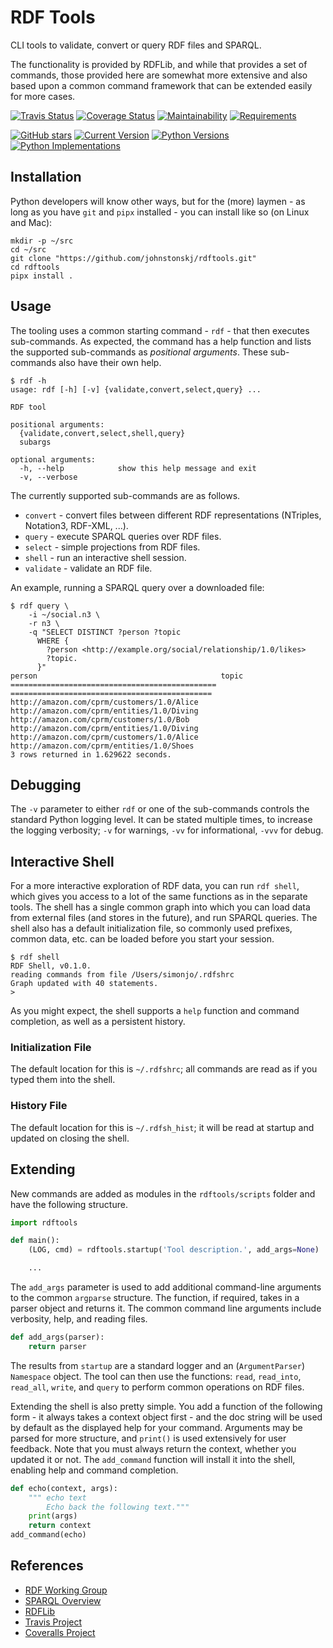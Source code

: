 # RDF Tools

CLI tools to validate, convert or query RDF files and SPARQL.

The functionality is provided by RDFLib,
and while that provides a set of commands,
those provided here are somewhat more extensive
and also based upon a common command framework
that can be extended easily for more cases.

[![Travis Status](
  https://travis-ci.org/johnstonskj/rdftools.svg?branch=master)](
  https://travis-ci.org/johnstonskj/rdftools)
[![Coverage Status](
  https://coveralls.io/repos/github/johnstonskj/rdftools/badge.svg?branch=master)](
  https://coveralls.io/github/johnstonskj/rdftools?branch=master)
[![Maintainability](
  https://api.codeclimate.com/v1/badges/713dc63ecf8f8efa44d7/maintainability)](
  https://codeclimate.com/github/johnstonskj/rdftools/maintainability)
[![Requirements](
  https://requires.io/github/johnstonskj/rdftools/requirements.svg?branch=master)](
  https://requires.io/github/johnstonskj/rdftools/requirements/?branch=master)
<!--
[![Doc Status](
  https://readthedocs.org/projects/rdftools/badge/?style=flat)](
  https://readthedocs.org/projects/rdftools)
-->
[![GitHub stars](
  https://img.shields.io/github/stars/johnstonskj/rdftools.svg)](
  https://github.com/johnstonskj/rdftools/stargazers)
[![Current Version](
  https://img.shields.io/pypi/v/rdftools.svg)](
  https://pypi.python.org/pypi/rdftools)
[![Python Versions](
  https://img.shields.io/pypi/pyversions/rdftools.svg)](
  https://pypi.python.org/pypi/rdftools)
[![Python Implementations](
  https://img.shields.io/pypi/implementation/rdftools.svg)](
  https://pypi.python.org/pypi/tdftools)

## Installation

Python developers will know other ways,
but for the (more) laymen -
as long as you have `git` and `pipx` installed -
you can install like so (on Linux and Mac):

```shell
mkdir -p ~/src
cd ~/src
git clone "https://github.com/johnstonskj/rdftools.git"
cd rdftools
pipx install .
```

## Usage

The tooling uses a common starting command - `rdf` -
that then executes sub-commands.
As expected, the command has a help function
and lists the supported sub-commands as _positional arguments_.
These sub-commands also have their own help.

```shell
$ rdf -h
usage: rdf [-h] [-v] {validate,convert,select,query} ...

RDF tool

positional arguments:
  {validate,convert,select,shell,query}
  subargs

optional arguments:
  -h, --help            show this help message and exit
  -v, --verbose
```

The currently supported sub-commands are as follows.

* `convert` - convert files between different RDF representations
  (NTriples, Notation3, RDF-XML, ...).
* `query` - execute SPARQL queries over RDF files.
* `select` - simple projections from RDF files.
* `shell` - run an interactive shell session.
* `validate` - validate an RDF file.

An example, running a SPARQL query over a downloaded file:

```shell
$ rdf query \
    -i ~/social.n3 \
    -r n3 \
    -q "SELECT DISTINCT ?person ?topic
      WHERE {
        ?person <http://example.org/social/relationship/1.0/likes>
        ?topic.
      }"
person                                         topic
============================================== =============================================
http://amazon.com/cprm/customers/1.0/Alice     http://amazon.com/cprm/entities/1.0/Diving
http://amazon.com/cprm/customers/1.0/Bob       http://amazon.com/cprm/entities/1.0/Diving
http://amazon.com/cprm/customers/1.0/Alice     http://amazon.com/cprm/entities/1.0/Shoes
3 rows returned in 1.629622 seconds.
```

## Debugging

The `-v` parameter to either `rdf` or one of the sub-commands
controls the standard Python logging level.
It can be stated multiple times,
to increase the logging verbosity;
`-v` for warnings,
`-vv` for informational,
`-vvv` for debug.

## Interactive Shell

For a more interactive exploration of RDF data,
you can run `rdf shell`,
which gives you access to a lot of the same functions
as in the separate tools.
The shell has a single common graph
into which you can load data from external files
(and stores in the future),
and run SPARQL queries.
The shell also has a default initialization file,
so commonly used prefixes, common data, etc.
can be loaded before you start your session.

```shell
$ rdf shell
RDF Shell, v0.1.0.
reading commands from file /Users/simonjo/.rdfshrc
Graph updated with 40 statements.
>
```

As you might expect,
the shell supports a `help` function and command completion,
as well as a persistent history.

### Initialization File

The default location for this is `~/.rdfshrc`;
all commands are read as if you typed them into the shell.

### History File

The default location for this is `~/.rdfsh_hist`;
it will be read at startup and updated on closing the shell.

## Extending

New commands are added as modules in the `rdftools/scripts` folder
and have the following structure.

```python
import rdftools

def main():
    (LOG, cmd) = rdftools.startup('Tool description.', add_args=None)

    ...
```

The `add_args` parameter is used
to add additional command-line arguments to the common `argparse` structure.
The function, if required, takes in a parser object and returns it.
The common command line arguments include verbosity, help, and reading files.

```python
def add_args(parser):
    return parser

```

The results from `startup` are a standard logger
and an (`ArgumentParser`) `Namespace` object.
The tool can then use the functions:
`read`, `read_into`, `read_all`, `write`, and `query`
to perform common operations on RDF files.

Extending the shell is also pretty simple.
You add a function of the following form -
it always takes a context object first -
and the doc string will be used by default
as the displayed help for your command.
Arguments may be parsed for more structure,
and `print()` is used extensively for user feedback.
Note that you must always return the context,
whether you updated it or not.
The `add_command` function will install it into the shell,
enabling help and command completion.

```python
def echo(context, args):
    """ echo text
        Echo back the following text."""
    print(args)
    return context
add_command(echo)
```

## References

* [RDF Working Group](https://www.w3.org/2011/rdf-wg/wiki/Main_Page)
* [SPARQL Overview](https://www.w3.org/TR/sparql11-overview/)
* [RDFLib](https://github.com/RDFLib/rdflib)
* [Travis Project](https://travis-ci.org/johnstonskj/rdftools)
* [Coveralls Project](https://coveralls.io/github/johnstonskj/rdftools)

